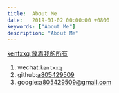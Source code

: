 ```yaml
---
title:  About Me
date:   2019-01-02 00:00:00 +0800
keywords: ["About Me"]
description: "About Me"
---
```




[kentxxq,放着我的所有](https://kentxxq.com)

1. wechat:`kentxxq`
2. github:[a805429509](https://github.com/a805429509)
3. google:[a805429509@gmail.com](mailto:a805429509@gmail.com)